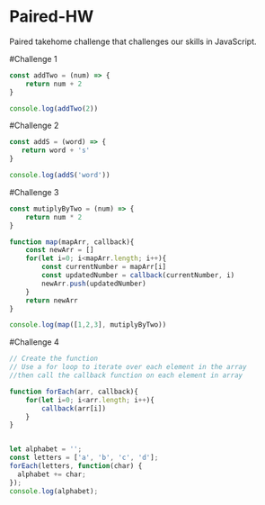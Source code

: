 # Paired-HW
Paired takehome challenge that challenges our skills in JavaScript. 

#Challenge 1

```js 
const addTwo = (num) => {
    return num + 2
}

console.log(addTwo(2))
```

#Challenge 2
```js 
const addS = (word) => {
   return word + 's'
}

console.log(addS('word'))
```

#Challenge 3
```js 
const mutiplyByTwo = (num) => {
    return num * 2 
}

function map(mapArr, callback){
    const newArr = []
    for(let i=0; i<mapArr.length; i++){
        const currentNumber = mapArr[i]
        const updatedNumber = callback(currentNumber, i)
        newArr.push(updatedNumber)
    }
    return newArr
}

console.log(map([1,2,3], mutiplyByTwo))
```


#Challenge 4
```js 
// Create the function 
// Use a for loop to iterate over each element in the array
//then call the callback function on each element in array

function forEach(arr, callback){
    for(let i=0; i<arr.length; i++){
        callback(arr[i])
    }
}


let alphabet = '';
const letters = ['a', 'b', 'c', 'd'];
forEach(letters, function(char) {
  alphabet += char;
});
console.log(alphabet);
```
